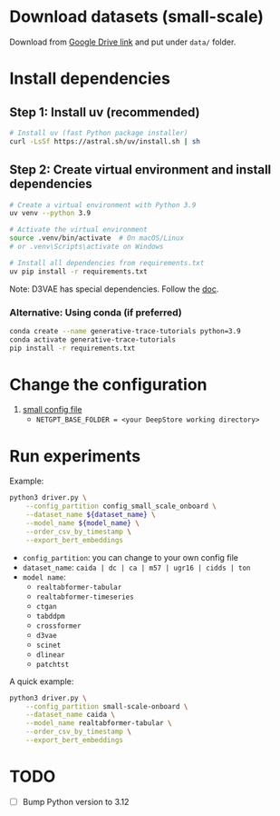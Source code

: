 # Download datasets (small-scale)
Download from [Google Drive link](https://drive.google.com/drive/folders/15wt9iHmBbqZpSA6sLtpgQ_6DSsUDEChd?usp=drive_link) and put under `data/` folder.

# Install dependencies

## Step 1: Install uv (recommended)
```bash
# Install uv (fast Python package installer)
curl -LsSf https://astral.sh/uv/install.sh | sh
```

## Step 2: Create virtual environment and install dependencies
```bash
# Create a virtual environment with Python 3.9
uv venv --python 3.9

# Activate the virtual environment
source .venv/bin/activate  # On macOS/Linux
# or .venv\Scripts\activate on Windows

# Install all dependencies from requirements.txt
uv pip install -r requirements.txt
```

Note: D3VAE has special dependencies. Follow the [doc](requirements.txt).

### Alternative: Using conda (if preferred)
```bash
conda create --name generative-trace-tutorials python=3.9
conda activate generative-trace-tutorials
pip install -r requirements.txt
```

# Change the configuration
1. [small config file](config_small_scale_onboard.py)
    - `NETGPT_BASE_FOLDER = <your DeepStore working directory>`

# Run experiments
Example:
```bash
python3 driver.py \
    --config_partition config_small_scale_onboard \
    --dataset_name ${dataset_name} \
    --model_name ${model_name} \
    --order_csv_by_timestamp \
    --export_bert_embeddings
```
- `config_partition`: you can change to your own config file
- `dataset_name`: `caida | dc | ca | m57 | ugr16 | cidds | ton`
- `model name`: 
    - `realtabformer-tabular`
    - `realtabformer-timeseries`
    - `ctgan`
    - `tabddpm`
    - `crossformer`
    - `d3vae`
    - `scinet`
    - `dlinear`
    - `patchtst`

A quick example:
```bash
python3 driver.py \
    --config_partition small-scale-onboard \
    --dataset_name caida \
    --model_name realtabformer-tabular \
    --order_csv_by_timestamp \
    --export_bert_embeddings
```

# TODO
- [ ] Bump Python version to 3.12